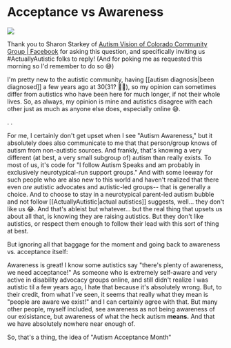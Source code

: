 
# **Acceptance vs Awareness**

![](https://i.imgur.com/TPedqhF.png)

Thank you to Sharon Starkey of [Autism Vision of Colorado Community Group | Facebook](https://www.facebook.com/groups/2264052740288610) for asking this question, and specifically inviting us #ActuallyAutistic folks to reply! (And for poking me as requested this morning so I'd remember to do so 😅)

I'm pretty new to the autistic community, having [[autism diagnosis|been diagnosed]] a few years ago at 30(31? 🤷🏻‍), so my opinion can sometimes differ from autistics who have been here for much longer, if not their whole lives. So, as always, my opinion is mine and autistics disagree with each other just as much as anyone else does, especially online 😅.
<br>


<b class=hr></b>
.
<b class=.editorial></b>
.
<b class=editorial></b>

For me, I certainly don't get upset when I see "Autism Awareness," but it absolutely does also communicate to me that that person/group knows of autism from non-autistic sources. And frankly, that's knowing a very different (at best, a very small subgroup of) autism than really exists. To most of us, it's code for "I follow Autism Speaks and am probably in exclusively neurotypical-run support groups." And with some leeway for such people who are also new to this world and haven't realized that there even *are* autistic advocates and autistic-led groups-- that is generally a choice. And to choose to stay in a neurotypical parent-led autism bubble and not follow [[ActuallyAutistic|actual autistics]] suggests, well... they don't like us 😂. And that's ableist but whatever... but the real thing that upsets us about all that, is knowing they are raising autistics. But they don't like autistics, or respect them enough to follow their lead with this sort of thing at best.

But ignoring all that baggage for the moment and going back to awareness vs. acceptance itself:

Awareness is great! I know some autistics say "there's plenty of awareness, we need acceptance!" As someone who is extremely self-aware and very active in disability advocacy groups online, and still didn't realize I was autistic til a few years ago, I hate that because it's absolutely wrong. But, to their credit, from what I've seen, it seems that really what they mean is "people are aware we exist!" and I can certainly agree with that. But many other people, myself included, see awareness as not being awareness of our exisistance, but awareness of what the heck autism **means.** And that we have absolutely nowhere near enough of. 

So, that's a thing, the idea of "Autism Acceptance Month" 


